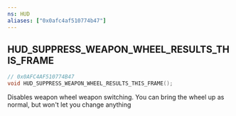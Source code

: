 ```yaml
---
ns: HUD
aliases: ["0x0afc4af510774b47"]
---
```

## HUD_SUPPRESS_WEAPON_WHEEL_RESULTS_THIS_FRAME

```c
// 0x0AFC4AF510774B47
void HUD_SUPPRESS_WEAPON_WHEEL_RESULTS_THIS_FRAME();
```

Disables weapon wheel weapon switching. You can bring the wheel up as normal, but won't let you change anything

